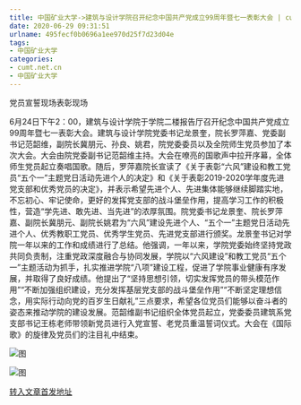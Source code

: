 ```yaml
---
title: 中国矿业大学->建筑与设计学院召开纪念中国共产党成立99周年暨七一表彰大会 | cumt.net.cn
date: 2020-06-29 09:31:51
urlname: 495fecf0b0696a1ee970d25f7d23d04e
tags: 
- 中国矿业大学
categories:
- cumt.net.cn
- 中国矿业大学
---
```

党员宣誓现场表彰现场

6月24日下午2：00，建筑与设计学院于学院二楼报告厅召开纪念中国共产党成立99周年暨七一表彰大会。建筑与设计学院党委书记龙景奎，院长罗萍嘉、党委副书记范韶维，副院长冀朋元、孙良、姚君，院党委委员以及全院师生党员参加了本次大会。大会由院党委副书记范韶维主持。大会在嘹亮的国歌声中拉开序幕，全体师生党员起立奏唱国歌。随后，罗萍嘉院长宣读了《关于表彰“六风”建设和教工党员“五个一”主题党日活动先进个人的决定》和《关于表彰2019-2020学年度先进党支部和优秀党员的决定》，并表示希望先进个人、先进集体能够继续脚踏实地，不忘初心、牢记使命，更好的发挥党支部的战斗堡垒作用，提高学习工作的积极性，营造“学先进、敢先进、当先进”的浓厚氛围。院党委书记龙景奎、院长罗萍嘉、副院长冀朋元、副院长姚君为“六风”建设先进个人、“五个一”主题党日活动先进个人、优秀教职工党员、优秀学生党员、先进党支部进行颁奖。龙景奎书记对学院一年以来的工作和成绩进行了总结。他强调，一年以来，学院党委始终坚持党政共同负责制，注重党政深度融合与协同发展，学院以“六风建设”和教工党员“五个一”主题活动为抓手，扎实推进学院“八项”建设工程，促进了学院事业健康有序发展，并取得了良好成绩。他提出了“坚持思想引领，切实发挥党员的带头模范作用”“不断加强组织建设，充分发挥基层党支部的战斗堡垒作用”“不断坚定理想信念，用实际行动向党的百岁生日献礼”三点要求，希望各位党员们能够以奋斗者的姿态来推动学院的建设发展。范韶维副书记组织全体党员起立，党委委员建筑系党支部书记王栋老师带领新党员进行入党宣誓、老党员重温誓词仪式。大会在《国际歌》的旋律及党员们的注目礼中结束。

![图](http://xwzx.cumt.edu.cn/_upload/article/images/62/af/6de1b6d04746818d45c5c3eb5d0d/48827e85-b042-4a15-9951-f1b0cd582589.jpg)

![图](http://xwzx.cumt.edu.cn/_upload/article/images/62/af/6de1b6d04746818d45c5c3eb5d0d/9ff00cd0-84b5-47f3-9b3b-1fb3e33b8e04.jpg)

[转入文章首发地址](http://xwzx.cumt.edu.cn/b1/f5/c523a569845/page.htm)